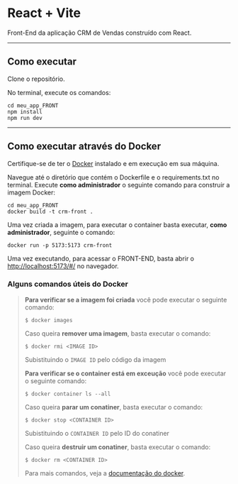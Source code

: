 # React + Vite

Front-End da aplicação CRM de Vendas construído com React.


---
## Como executar

Clone o repositório.

No terminal, execute os comandos:

```
cd meu_app_FRONT
npm install
npm run dev
```


---
## Como executar através do Docker
Certifique-se de ter o [Docker](https://docs.docker.com/engine/install/) instalado e em execução em sua máquina.

Navegue até o diretório que contém o Dockerfile e o requirements.txt no terminal.
Execute **como administrador** o seguinte comando para construir a imagem Docker:

```
cd meu_app_FRONT
docker build -t crm-front .
```

Uma vez criada a imagem, para executar o container basta executar, **como administrador**, seguinte o comando:

```
docker run -p 5173:5173 crm-front
```

Uma vez executando, para acessar o FRONT-END, basta abrir o [http://localhost:5173/#/](http://localhost:5173/#/) no navegador.



### Alguns comandos úteis do Docker

>**Para verificar se a imagem foi criada** você pode executar o seguinte comando:
>
>```
>$ docker images
>```
>
> Caso queira **remover uma imagem**, basta executar o comando:
>```
>$ docker rmi <IMAGE ID>
>```
>Subistituindo o `IMAGE ID` pelo código da imagem
>
>**Para verificar se o container está em exceução** você pode executar o seguinte comando:
>
>```
>$ docker container ls --all
>```
>
> Caso queira **parar um conatiner**, basta executar o comando:
>```
>$ docker stop <CONTAINER ID>
>```
>Subistituindo o `CONTAINER ID` pelo ID do conatiner
>
>
> Caso queira **destruir um conatiner**, basta executar o comando:
>```
>$ docker rm <CONTAINER ID>
>```
>Para mais comandos, veja a [documentação do docker](https://docs.docker.com/engine/reference/run/).